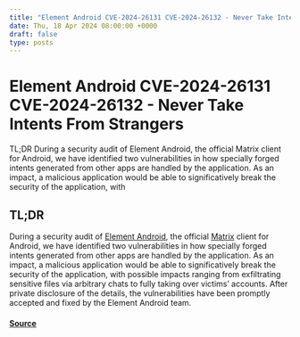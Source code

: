 ```yaml
---
title: "Element Android CVE-2024-26131 CVE-2024-26132 - Never Take Intents From Strangers"
date: Thu, 18 Apr 2024 08:00:00 +0000
draft: false
type: posts
---
```

# Element Android CVE-2024-26131 CVE-2024-26132 - Never Take Intents From Strangers





TL;DR During a security audit of Element Android, the official Matrix client for Android, we have identified two vulnerabilities in how specially forged intents generated from other apps are handled by the application. As an impact, a malicious application would be able to significatively break the security of the application, with

TL;DR
-----

During a security audit of [Element Android](https://play.google.com/store/apps/details?id=im.vector.app&hl=en&gl=US), the official [Matrix](https://matrix.org) client for Android, we have identified two vulnerabilities in how specially forged intents generated from other apps are handled by the application. As an impact, a malicious application would be able to significatively break the security of the application, with possible impacts ranging from exfiltrating sensitive files via arbitrary chats to fully taking over victims’ accounts. After private disclosure of the details, the vulnerabilities have been promptly accepted and fixed by the Element Android team.

#### [Source](https://www.shielder.com/blog/2024/04/element-android-cve-2024-26131-cve-2024-26132-never-take-intents-from-strangers/)

